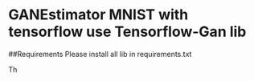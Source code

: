 # GANEstimator MNIST with tensorflow use Tensorflow-Gan lib

##Requirements
Please install all lib in requirements.txt

Th
